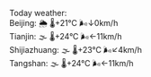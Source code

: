 Today weather:  
Beijing: 🌦 🌡️+21°C 🌬️↓0km/h  
Tianjin: 🌫  🌡️+24°C 🌬️←11km/h  
Shijiazhuang: 🌫  🌡️+23°C 🌬️↙4km/h  
Tangshan: 🌫  🌡️+24°C 🌬️←11km/h  
